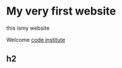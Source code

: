 # My very first website 
this ismy website 

Welcome [code institute]( https://codeinstitute.net)

## h2





 